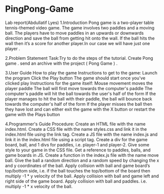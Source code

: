 # PingPong-Game


Lab report(Abdullatif Lyes)
1.Introduction
Pong game is a two-player table tennis-themed video game. The game involves two paddles and a moving ball. The players have to move paddles in an upwards or downwards direction and save the ball from getting hit onto the wall. If the ball hits the wall then it’s a score for another player.In our case we will have just one player .


2.Problem Statement
Task:Try to do the steps of the tutorial. Create Pong game .
send  an archive with the project ( Pong Game ) .

3.User Guide
How to play the game
Instructions to get to the game:
Launch the program
Click the Play button
The game should start once you've clicked play
Instructions for the game itself:
Mouse movement moves the player paddle
The ball will first move towards the computer's paddle
The computer's paddle will hit the ball towards the user's half of the form
If the player manages to hit the ball with their paddle, the ball will bounce back towards the computer's half of the form
If the player misses the ball then they have lost and can either exit the game with the X button or restart the game with the Plays button


4.Programmer's Guide
Procedure:
Create an HTML file with the name index.html.
Create a CSS file with the name styles.css and link it in the index.html file using the link tag.
Create a JS file with the name index.js and link it in the index.html file using a script tag.
Create a div for the game board, ball, and 1 divs for paddles, i.e. player-1 and player-2.
Give some style to your game in the CSS file.
Get a reference to paddles, balls, and game boards in JS.
Create a function in the index.js file with the name move ball.
Give the ball a random direction and a random speed by changing the x and y coordinates of the ball.
Apply collision with ball and game board’s top/bottom side, i.e. if the ball touches the top/bottom of the board then multiply -1 * y velocity of the ball.
Apply collision with ball and game left and right side of the game board.
Apply collision with ball and paddles. i.e. multiply -1 * x velocity of the ball.

